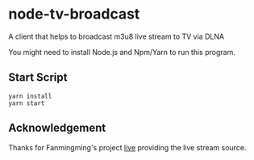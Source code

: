 # node-tv-broadcast
A client that helps to broadcast m3u8 live stream to TV via DLNA

You might need to install Node.js and Npm/Yarn to run this program.

## Start Script

```shell
yarn install
yarn start
```

## Acknowledgement

Thanks for Fanmingming's project [live](https://github.com/fanmingming/live) providing the live stream source.
